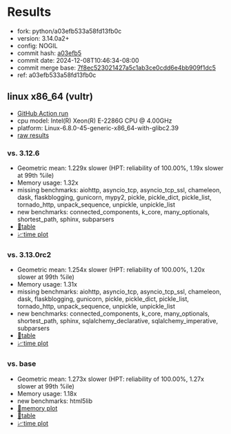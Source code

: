 # Results

- fork: python/a03efb533a58fd13fb0c
- version: 3.14.0a2+
- config: NOGIL
- commit hash: [a03efb5](https://github.com/python/cpython/commit/a03efb5)
- commit date: 2024-12-08T10:46:34-08:00
- commit merge base: [7f8ec523021427a5c1ab3ce0cdd6e4bb909f1dc5](https://github.com/python/cpython/commit/7f8ec523021427a5c1ab3ce0cdd6e4bb909f1dc5)
- ref: a03efb533a58fd13fb0c

## linux x86_64 (vultr)

- [GitHub Action run](https://github.com/facebookexperimental/free-threading-benchmarking/actions/runs/12226650498)
- cpu model: Intel(R) Xeon(R) E-2286G CPU @ 4.00GHz
- platform: Linux-6.8.0-45-generic-x86_64-with-glibc2.39
- [raw results](bm-20241208-vultr-x86_64-python-a03efb533a58fd13fb0c-3.14.0a2%2B-a03efb5.json)

### vs. 3.12.6

- Geometric mean: 1.229x slower (HPT: reliability of 100.00%, 1.19x slower at 99th %ile)
- Memory usage: 1.32x
- missing benchmarks: aiohttp, asyncio_tcp, asyncio_tcp_ssl, chameleon, dask, flaskblogging, gunicorn, mypy2, pickle, pickle_dict, pickle_list, tornado_http, unpack_sequence, unpickle, unpickle_list
- new benchmarks: connected_components, k_core, many_optionals, shortest_path, sphinx, subparsers
- [📄table](bm-20241208-vultr-x86_64-python-a03efb533a58fd13fb0c-3.14.0a2%2B-a03efb5-vs-3.12.6.md)
- [📈time plot](bm-20241208-vultr-x86_64-python-a03efb533a58fd13fb0c-3.14.0a2%2B-a03efb5-vs-3.12.6.svg)

### vs. 3.13.0rc2

- Geometric mean: 1.254x slower (HPT: reliability of 100.00%, 1.20x slower at 99th %ile)
- Memory usage: 1.31x
- missing benchmarks: aiohttp, asyncio_tcp, asyncio_tcp_ssl, chameleon, dask, flaskblogging, gunicorn, pickle, pickle_dict, pickle_list, tornado_http, unpack_sequence, unpickle, unpickle_list
- new benchmarks: connected_components, k_core, many_optionals, shortest_path, sphinx, sqlalchemy_declarative, sqlalchemy_imperative, subparsers
- [📄table](bm-20241208-vultr-x86_64-python-a03efb533a58fd13fb0c-3.14.0a2%2B-a03efb5-vs-3.13.0rc2.md)
- [📈time plot](bm-20241208-vultr-x86_64-python-a03efb533a58fd13fb0c-3.14.0a2%2B-a03efb5-vs-3.13.0rc2.svg)

### vs. base

- Geometric mean: 1.273x slower (HPT: reliability of 100.00%, 1.27x slower at 99th %ile)
- Memory usage: 1.18x
- new benchmarks: html5lib
- [🧠memory plot](bm-20241208-vultr-x86_64-python-a03efb533a58fd13fb0c-3.14.0a2%2B-a03efb5-vs-base-mem.svg)
- [📄table](bm-20241208-vultr-x86_64-python-a03efb533a58fd13fb0c-3.14.0a2%2B-a03efb5-vs-base.md)
- [📈time plot](bm-20241208-vultr-x86_64-python-a03efb533a58fd13fb0c-3.14.0a2%2B-a03efb5-vs-base.svg)

